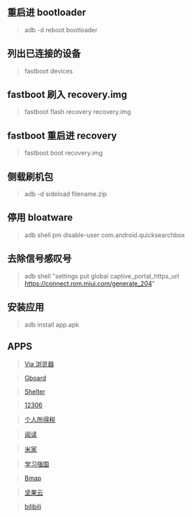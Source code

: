 ## 重启进 bootloader
  > adb -d reboot bootloader
## 列出已连接的设备
  > fastboot devices
## fastboot 刷入 recovery.img
  > fastboot flash recovery recovery.img
## fastboot 重启进 recovery
  > fastboot boot recovery.img
## 侧载刷机包
  > adb -d sideload filename.zip
## 停用 bloatware
  > adb shell pm disable-user com.android.quicksearchbox
## 去除信号感叹号
  > adb shell "settings put global captive_portal_https_url https://connect.rom.miui.com/generate_204"
## 安装应用
  > adb install app.apk

## APPS
  > [Via 浏览器](https://via-browser-fast-and-light-geek-best-choice.cn.uptodown.com/android)

  > [Gboard](https://gboard-go.cn.uptodown.com/android)

  > [Shelter](https://f-droid.org/packages/net.typeblog.shelter/)

  > [12306](https://mobile.12306.cn/otsmobile/h5/otsbussiness/downloadapp/downloadapp.html)

  > [个人所得税](https://etax.chinatax.gov.cn/download/its.apk)

  > [阅读](https://github.com/gedoor/legado/releases)

  > [米家](https://g.home.mi.com/views/download-mihome.html)

  > [学习强国](https://h5.xuexi.cn/page/download.html)

  > [Bmap](http://www.bmaps.cn/)

  > [坚果云](https://sj.qq.com/appdetail/nutstore.android?from_wxz=1)

  > [bilibili](https://com-bilibili-app-in.cn.uptodown.com/android)
